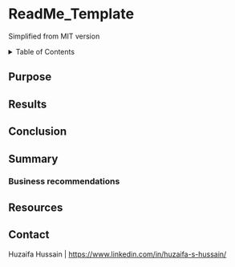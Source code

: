 # ReadMe_Template
Simplified from MIT version

<!-- TABLE OF CONTENTS -->
<details>
  <summary>Table of Contents</summary>
  <ol>
    <li><a href="#Purpose">Purpose</a></li>
    <li><a href="#Results">Results</a></li>
      <ul>
        <li><a href="#Insert-Sub-section-here">Insert sub-section here</a></li>
      </ul>
    </li>
    <li><a href="#Conclusion">Conclusion</a></li>
    <li><a href="#Summary">Summary</a></li>
    <li><a href="#Resources">Resources</a></li>
    <li><a href="#Contact">Contact</a></li>
  </ol>
</details>

## Purpose


## Results


## Conclusion


## Summary

### Business recommendations 

## Resources


## Contact
Huzaifa Hussain | https://www.linkedin.com/in/huzaifa-s-hussain/




